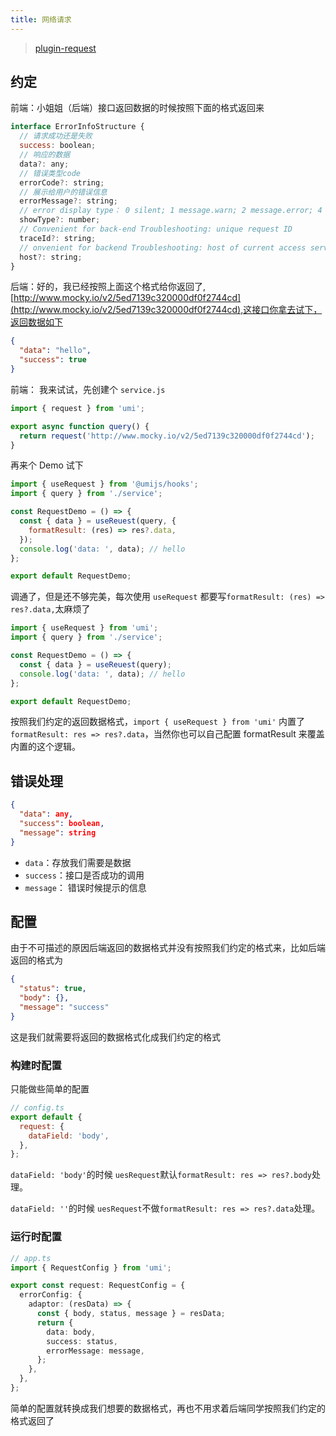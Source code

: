 ```yaml
---
title: 网络请求
---
```


> [plugin-request](https://umijs.org/zh-CN/plugins/plugin-request#errorconfigadaptor)

## 约定

前端：小姐姐（后端）接口返回数据的时候按照下面的格式返回来

```js
interface ErrorInfoStructure {
  // 请求成功还是失败
  success: boolean;
  // 响应的数据
  data?: any;
  // 错误类型code
  errorCode?: string;
  // 展示给用户的错误信息
  errorMessage?: string;
  // error display type： 0 silent; 1 message.warn; 2 message.error; 4 notification; 9 page
  showType?: number;
  // Convenient for back-end Troubleshooting: unique request ID
  traceId?: string;
  // onvenient for backend Troubleshooting: host of current access server
  host?: string;
}
```

后端：好的，我已经按照上面这个格式给你返回了,[http://www.mocky.io/v2/5ed7139c320000df0f2744cd](http://www.mocky.io/v2/5ed7139c320000df0f2744cd),这接口你拿去试下，返回数据如下

```json
{
  "data": "hello",
  "success": true
}
```

前端： 我来试试，先创建个 `service.js`

```ts | pure
import { request } from 'umi';

export async function query() {
  return request('http://www.mocky.io/v2/5ed7139c320000df0f2744cd');
}
```

再来个 Demo 试下

```js
import { useRequest } from '@umijs/hooks';
import { query } from './service';

const RequestDemo = () => {
  const { data } = useReuest(query, {
    formatResult: (res) => res?.data,
  });
  console.log('data: ', data); // hello
};

export default RequestDemo;
```

调通了，但是还不够完美，每次使用 `useRequest` 都要写`formatResult: (res) => res?.data,`太麻烦了

```js
import { useRequest } from 'umi';
import { query } from './service';

const RequestDemo = () => {
  const { data } = useReuest(query);
  console.log('data: ', data); // hello
};

export default RequestDemo;
```

按照我们约定的返回数据格式，`import { useRequest } from 'umi'` 内置了 `formatResult: res => res?.data`，当然你也可以自己配置 formatResult 来覆盖内置的这个逻辑。

## 错误处理

```json
{
  "data": any,
  "success": boolean,
  "message": string
}
```

- `data`：存放我们需要是数据
- `success`：接口是否成功的调用
- `message`： 错误时候提示的信息

## 配置

由于不可描述的原因后端返回的数据格式并没有按照我们约定的格式来，比如后端返回的格式为

```json
{
  "status": true,
  "body": {},
  "message": "success"
}
```

这是我们就需要将返回的数据格式化成我们约定的格式

### 构建时配置

只能做些简单的配置

```js
// config.ts
export default {
  request: {
    dataField: 'body',
  },
};
```

`dataField: 'body'`的时候 `uesRequest`默认`formatResult: res => res?.body`处理。

`dataField: ''`的时候 `uesRequest`不做`formatResult: res => res?.data`处理。

### 运行时配置

```ts | pure
// app.ts
import { RequestConfig } from 'umi';

export const request: RequestConfig = {
  errorConfig: {
    adaptor: (resData) => {
      const { body, status, message } = resData;
      return {
        data: body,
        success: status,
        errorMessage: message,
      };
    },
  },
};
```

简单的配置就转换成我们想要的数据格式，再也不用求着后端同学按照我们约定的格式返回了
